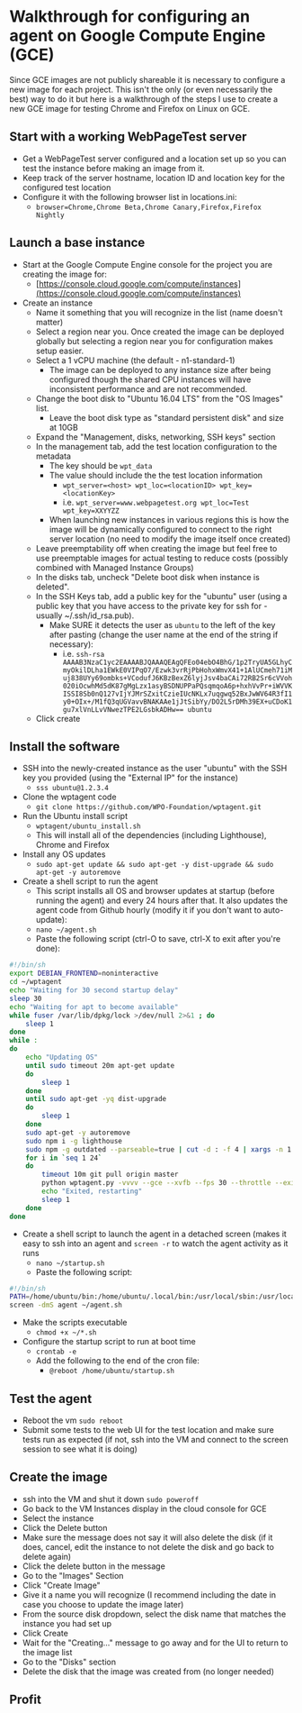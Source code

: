 # Walkthrough for configuring an agent on Google Compute Engine (GCE)
Since GCE images are not publicly shareable it is necessary to configure a new image for each project.  This isn't the only (or even necessarily the best) way to do it but here is a walkthrough of the steps I use to create a new GCE image for testing Chrome and Firefox on Linux on GCE.

## Start with a working WebPageTest server
* Get a WebPageTest server configured and a location set up so you can test the instance before making an image from it.
* Keep track of the server hostname, location ID and location key for the configured test location
* Configure it with the following browser list in locations.ini: 
    * ```browser=Chrome,Chrome Beta,Chrome Canary,Firefox,Firefox Nightly```

## Launch a base instance
* Start at the Google Compute Engine console for the project you are creating the image for:
    * [https://console.cloud.google.com/compute/instances](https://console.cloud.google.com/compute/instances)
* Create an instance
    * Name it something that you will recognize in the list (name doesn't matter)
    * Select a region near you.  Once created the image can be deployed globally but selecting a region near you for configuration makes setup easier.
    * Select a 1 vCPU machine (the default - n1-standard-1)
        * The image can be deployed to any instance size after being configured though the shared CPU instances will have inconsistent performance and are not recommended.
    * Change the boot disk to "Ubuntu 16.04 LTS" from the "OS Images" list.
        * Leave the boot disk type as "standard persistent disk" and size at 10GB
    * Expand the "Management, disks, networking, SSH keys" section
    * In the management tab, add the test location configuration to the metadata
        * The key should be ```wpt_data```
        * The value should include the the test location information
            * ```wpt_server=<host> wpt_loc=<locationID> wpt_key=<locationKey>```
            * i.e. ```wpt_server=www.webpagetest.org wpt_loc=Test wpt_key=XXYYZZ```
        * When launching new instances in various regions this is how the image will be dynamically configured to connect to the right server location (no need to modify the image itself once created)
    * Leave preemptability off when creating the image but feel free to use preemptable images for actual testing to reduce costs (possibly combined with Managed Instance Groups)
    * In the disks tab, uncheck "Delete boot disk when instance is deleted".
    * In the SSH Keys tab, add a public key for the "ubuntu" user (using a public key that you have access to the private key for ssh for - usually ~/.ssh/id_rsa.pub).
        * Make SURE it detects the user as ```ubuntu``` to the left of the key after pasting (change the user name at the end of the string if necessary):
            * i.e. ```ssh-rsa AAAAB3NzaC1yc2EAAAABJQAAAQEAgQFEo04ebO4BhG/1p2TryUA5GLhyCmyOkilDLha1EWkE0VIPqO7/Ezwk3vrRjPbHohxWmvX41+1AlUCmeh71iMuj838UYy69ombks+VCodufJ6KBzBexZ6lyjJsv4baCAi72RB2Sr6cVVoh020iOcwhMd5dK87gMgLzx1asyBSDNUPPaPQsqmqoA6p+hxhVvPr+iWVVKISSI8Sb0nQ127vIjYJMrSZxitCzieIUcNKLx7uqgwq52BxJwWV64R3fI1y0+OIx+/M1fQ3qUGVavvBNAKAAe1jJtSibYy/DO2L5rDMh39EX+uCDoK1gu7xlVnLLvVNwezTPE2LGsbkADHw== ubuntu```
    * Click create

## Install the software
* SSH into the newly-created instance as the user "ubuntu" with the SSH key you provided (using the "External IP" for the instance)
    * ```sss ubuntu@1.2.3.4```
* Clone the wptagent code
    * ```git clone https://github.com/WPO-Foundation/wptagent.git```
* Run the Ubuntu install script
    * ```wptagent/ubuntu_install.sh```
    * This will install all of the dependencies (including Lighthouse), Chrome and Firefox
* Install any OS updates
    * ```sudo apt-get update && sudo apt-get -y dist-upgrade && sudo apt-get -y autoremove```
* Create a shell script to run the agent
    * This script installs all OS and browser updates at startup (before running the agent) and every 24 hours after that.  It also updates the agent code from Github hourly (modify it if you don't want to auto-update):
    * ```nano ~/agent.sh```
    * Paste the following script (ctrl-O to save, ctrl-X to exit after you're done):
```sh
#!/bin/sh
export DEBIAN_FRONTEND=noninteractive
cd ~/wptagent
echo "Waiting for 30 second startup delay"
sleep 30
echo "Waiting for apt to become available"
while fuser /var/lib/dpkg/lock >/dev/null 2>&1 ; do
    sleep 1
done
while :
do
    echo "Updating OS"
    until sudo timeout 20m apt-get update
    do
        sleep 1
    done
    until sudo apt-get -yq dist-upgrade
    do
        sleep 1
    done
    sudo apt-get -y autoremove
    sudo npm i -g lighthouse
    sudo npm -g outdated --parseable=true | cut -d : -f 4 | xargs -n 1 sudo npm -g install
    for i in `seq 1 24`
    do
        timeout 10m git pull origin master
        python wptagent.py -vvvv --gce --xvfb --fps 30 --throttle --exit 60 --alive /tmp/wptagent
        echo "Exited, restarting"
        sleep 1
    done
done
```
* Create a shell script to launch the agent in a detached screen (makes it easy to ssh into an agent and ```screen -r``` to watch the agent activity as it runs
    * ```nano ~/startup.sh```
    * Paste the following script:
```sh
#!/bin/sh
PATH=/home/ubuntu/bin:/home/ubuntu/.local/bin:/usr/local/sbin:/usr/local/bin:/usr/sbin:/usr/bin:/sbin:/bin:/usr/games:/usr/local/games:/snap/bin
screen -dmS agent ~/agent.sh
```
* Make the scripts executable
    * ```chmod +x ~/*.sh```
* Configure the startup script to run at boot time
    * ```crontab -e```
    * Add the following to the end of the cron file:
        * ```@reboot /home/ubuntu/startup.sh```

## Test the agent
* Reboot the vm ```sudo reboot```
* Submit some tests to the web UI for the test location and make sure tests run as expected (if not, ssh into the VM and connect to the screen session to see what it is doing)

## Create the image
* ssh into the VM and shut it down ```sudo poweroff```
* Go back to the VM Instances display in the cloud console for GCE
* Select the instance
* Click the Delete button
* Make sure the message does not say it will also delete the disk (if it does, cancel, edit the instance to not delete the disk and go back to delete again)
* Click the delete button in the message
* Go to the "Images" Section
* Click "Create Image"
* Give it a name you will recognize (I recommend including the date in case you choose to update the image later)
* From the source disk dropdown, select the disk name that matches the instance you had set up
* Click Create
* Wait for the "Creating..." message to go away and for the UI to return to the image list
* Go to the "Disks" section
* Delete the disk that the image was created from (no longer needed)

## Profit